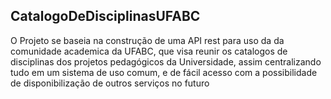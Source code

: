 ## CatalogoDeDisciplinasUFABC

<p>O Projeto  se baseia na construção  de uma API rest para uso da 
da comunidade academica da UFABC, que visa reunir os catalogos
de disciplinas dos projetos pedagógicos da Universidade, assim centralizando
tudo em um sistema de uso comum, e de fácil acesso com a possibilidade de disponibilização de outros serviços no futuro</p>
